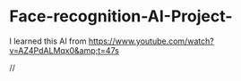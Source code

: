 # Face-recognition-AI-Project-
I learned this AI from https://www.youtube.com/watch?v=AZ4PdALMqx0&amp;t=47s


//
